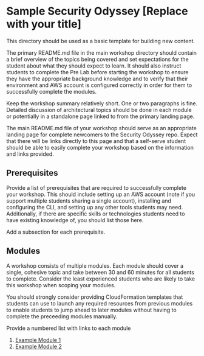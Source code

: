 # Sample Security Odyssey [Replace with your title]

This directory should be used as a basic template for building new content.

The primary README.md file in the main workshop directory should contain a brief overview of the topics being covered and set expectations for the student about what they should expect to learn. It should also instruct students to complete the Pre Lab before starting the workshop to ensure they have the appropriate background knowledge and to verify that their environment and AWS account is configured correctly in order for them to successfully complete the modules.

Keep the workshop summary relatively short. One or two paragraphs is fine. Detailed discussion of architectural topics should be done in each module or potentially in a standalone page linked to from the primary landing page.

The main README.md file of your workshop should serve as an appropriate landing page for complete newcomers to the Security Odyssey repo. Expect that there will be links directly to this page and that a self-serve student should be able to easily complete your workshop based on the information and links provided.

## Prerequisites

Provide a list of prerequisites that are required to successfully complete your workshop. This should include setting up an AWS account (note if you support multiple students sharing a single account), installing and configuring the CLI, and setting up any other tools students may need. Additionally, if there are specific skills or technologies students need to have existing knowledge of, you should list those here.

Add a subsection for each prerequisite.

## Modules

A workshop consists of multiple modules. Each module should cover a single, cohesive topic and take between 30 and 60 minutes for all students to complete. Consider the least experienced students who are likely to take this workshop when scoping your modules.

You should strongly consider providing CloudFormation templates that students can use to launch any required resources from previous modules to enable students to jump ahead to later modules without having to complete the preceeding modules manually.

Provide a numbered list with links to each module

1. [Example Module 1](1_ExampleTemplate)
2. [Example Module 2](2_Example2)
